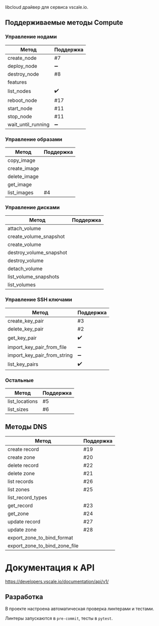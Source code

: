 libcloud драйвер для сервиса vscale.io.

## Поддерживаемые методы Compute

### Управление нодами
| Метод | Поддержка |
| --- | --- |
|create_node| #7 |
|deploy_node| :heavy_minus_sign: |
|destroy_node| #8 |
|features| |
|list_nodes| :heavy_check_mark:|
|reboot_node| #17 |
|start_node| #11 |
|stop_node| #11 |
|wait_until_running| :heavy_minus_sign: |

### Управление образами
| Метод | Поддержка |
| --- | --- |
|copy_image| |
|create_image| |
|delete_image| |
|get_image| |
|list_images| #4 |


### Управление дисками
| Метод | Поддержка |
| --- | --- |
|attach_volume| |
|create_volume_snapshot| |
|create_volume| |
|destroy_volume_snapshot| |
|destroy_volume| |
|detach_volume| |
|list_volume_snapshots| |
|list_volumes| |

### Управление SSH ключами
| Метод | Поддержка |
| --- | --- |
|create_key_pair| #3 |
|delete_key_pair| #2 |
|get_key_pair| :heavy_check_mark: |
|import_key_pair_from_file| :heavy_minus_sign: |
|import_key_pair_from_string| :heavy_minus_sign: |
|list_key_pairs| :heavy_check_mark: |

### Остальные
| Метод | Поддержка |
| --- | --- |
|list_locations| #5 |
|list_sizes| #6 |



## Методы DNS
| Метод | Поддержка |
| --- | --- |
|create record| #19 |
|create zone| #20 |
|delete record| #22 |
|delete zone| #21 |
|list records| #26 |
|list zones| #25 |
|list_record_types||
|get_record|#23|
|get_zone|#24|
|update record| #27 |
|update zone| #28 |
| export_zone_to_bind_format | |
|export_zone_to_bind_zone_file ||

# Документация к API
https://developers.vscale.io/documentation/api/v1/

## Разработка

В проекте настроена автоматическая проверка линтерами и тестами.

Линтеры запускаются в `pre-commit`, тесты в `pytest`.
